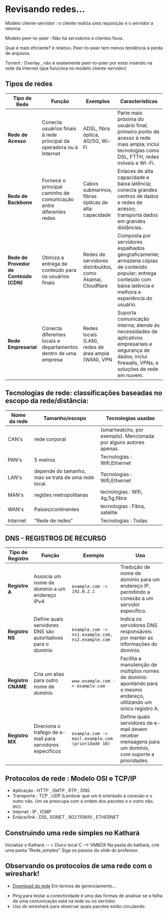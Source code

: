 # Revisando redes...
Modelo cliente-servidor : o cliente realiza uma requisição e o servidor a retorna.

Modelo peer-to-peer : Não há servidores e clientes fixos.

Qual é mais eficiente? é relativo. Peer-to-peer tem menos tendência à perda de arquivos.

Torrent : Overlay , não é exatamente peer-to-peer por estar inserido na rede da internet (que funciona no modelo cliente-servidor)


## Tipos de redes
| **Tipo de Rede**           | **Função**                                                                 | **Exemplos**                                         | **Características**                                                                                                                                                              |
|----------------------------|----------------------------------------------------------------------------|------------------------------------------------------|----------------------------------------------------------------------------------------------------------------------------------------------------------------------------------|
| **Rede de Acesso**          | Conecta usuários finais à rede principal da operadora ou à Internet        | ADSL, fibra óptica, 4G/5G, Wi-Fi                      | Parte mais próxima do usuário final; primeiro ponto de acesso à rede mais ampla; inclui tecnologias como DSL, FTTH, redes móveis e Wi-Fi.                                         |
| **Rede de Backbone**        | Fornece o principal caminho de comunicação entre diferentes redes          | Cabos submarinos, fibras ópticas de alta capacidade   | Enlaces de alta capacidade e baixa latência; conecta grandes centros de dados e redes de acesso; transporta dados em grandes distâncias.                                          |
| **Rede de Provedor de Conteúdo (CDN)** | Otimiza a entrega de conteúdo para os usuários finais                       | Redes de servidores distribuídos, como Akamai, Cloudflare | Composta por servidores espalhados geograficamente; armazena cópias de conteúdo popular; entrega conteúdo com baixa latência e melhora a experiência do usuário.                   |
| **Rede Empresarial**        | Conecta diferentes locais e departamentos dentro de uma empresa            | Redes locais (LAN), redes de área ampla (WAN), VPN    | Suporta comunicação interna; atende às necessidades de aplicativos empresariais e segurança de dados; inclui firewalls, VPNs, e soluções de rede em nuvem.                        |






## Tecnologias de rede: classificações baseadas no escopo da rede/distância:
| Nome da rede  | Tamanho/escopo |Tecnologias usadas|
| --------------| ---------------| -----------------|
| CAN's         | rede corporal  |(smartwatchs, por exemplo). Mencionada por alguns autores apenas.|
| PAN's         | 5 metros       | Tecnologias : Wifi,Ethernet|
| LAN's         |depende do tamanho, mas se trata de uma rede local. | Tecnologias : Wifi,Ethernet|
| MAN's         | regiões metropolitanas| tecnologias : Wifi, 4g,5g,fibra|
| WAN's         | Países/continentes | tecnologias : Fibra, satélite|
| Internet      | "Rede de redes"| Tecnologias : Todas |



## DNS - REGISTROS DE RECURSO
| **Tipo de Registro** | **Função**                                                | **Exemplo**                             | **Uso**                                                                                                      |
|----------------------|-----------------------------------------------------------|-----------------------------------------|--------------------------------------------------------------------------------------------------------------|
| **Registro A**       | Associa um nome de domínio a um endereço IPv4             | `example.com -> 192.0.2.1`              | Tradução de nome de domínio para um endereço IP, permitindo a conexão a um servidor específico.              |
| **Registro NS**      | Define quais servidores DNS são autoritativos para o domínio | `example.com -> ns1.example.com, ns2.example.com` | Indica os servidores DNS responsáveis por manter as informações do domínio.                                   |
| **Registro CNAME**   | Cria um alias para outro nome de domínio                  | `www.example.com -> example.com`        | Facilita a manutenção de múltiplos nomes de domínio apontando para o mesmo endereço, utilizando um único registro A. |
| **Registro MX**      | Direciona o tráfego de e-mail para servidores específicos | `example.com -> mail.example.com (prioridade 10)` | Define quais servidores de e-mail devem receber mensagens para um domínio, com suporte a prioridades.        |


## Protocolos de rede : Modelo OSI e TCP/IP
* Aplicação : HTTP , SMTP , RTP , DNS
* Transporte : TCP , UDP (Lembrar que um é orientado à conexão e o outro não. Um se preocupa com a ordem dos pacotes e o outro não, etc).
* Internet : IP , ICMP
* Enlace/link : DSL, SONET , 802.11(Wifi) , ETHERNET

## Construindo uma rede simples no Kathará
Inicialize o Kathará -- > Disco local C --> VMBOX
Na pasta do kathará, crie uma pasta "Rede_simples"
Siga os passos do slide do professor.

## Observando os protocolos de uma rede com o wireshark!
* [Download da rede](https://github.com/KatharaFramework/Kathara-Labs/tree/main/main-labs/basic-topics/basic-ipv4)
Em termos de gerenciamento... 
- Ping para testar a conectividade é uma das formas de analisar se a falha de uma comunicação está na rede ou no servidor.
- Uso do wireshark para observar quais pacotes estão circulando
